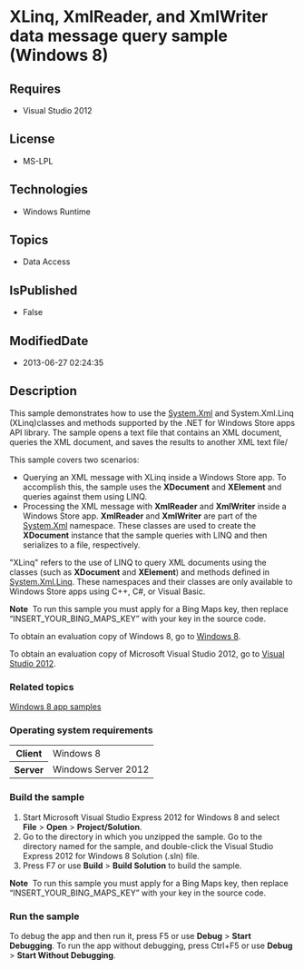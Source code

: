 # XLinq, XmlReader, and XmlWriter data message query sample (Windows 8)
## Requires
* Visual Studio 2012
## License
* MS-LPL
## Technologies
* Windows Runtime
## Topics
* Data Access
## IsPublished
* False
## ModifiedDate
* 2013-06-27 02:24:35
## Description

<div id="mainSection">
<p>This sample demonstrates how to use the <a href="http://msdn.microsoft.com/library/windows/apps/br230232">
System.Xml</a> and System.Xml.Linq (XLinq)classes and methods supported by the .NET for Windows Store apps API library. The sample opens a text file that contains an XML document, queries the XML document, and saves the results to another XML text file/
</p>
<p>This sample covers two scenarios: </p>
<ul>
<li>Querying an XML message with XLinq inside a Windows Store app. To accomplish this, the sample uses the
<b>XDocument</b> and <b>XElement</b> and queries against them using LINQ. </li><li>Processing the XML message with <b>XmlReader</b> and <b>XmlWriter</b> inside a Windows Store app.
<b>XmlReader</b> and <b>XmlWriter</b> are part of the <a href="http://msdn.microsoft.com/library/windows/apps/br230232">
System.Xml</a> namespace. These classes are used to create the <b>XDocument</b> instance that the sample queries with LINQ and then serializes to a file, respectively.
</li></ul>
<p></p>
<p>&quot;XLinq&quot; refers to the use of LINQ to query XML documents using the classes (such as
<b>XDocument</b> and <b>XElement</b>) and methods defined in <a href="http://msdn.microsoft.com/library/windows/apps/br230232">
System.Xml.Linq</a>. These namespaces and their classes are only available to Windows Store apps using C&#43;&#43;, C#, or Visual Basic.</p>
<p class="note"><b>Note</b>&nbsp;&nbsp;To run this sample you must apply for a Bing Maps key, then replace “INSERT_YOUR_BING_MAPS_KEY” with your key in the source code.</p>
<p>To obtain an evaluation copy of Windows&nbsp;8, go to <a href="http://go.microsoft.com/fwlink/p/?linkid=241655">
Windows&nbsp;8</a>.</p>
<p>To obtain an evaluation copy of Microsoft Visual Studio&nbsp;2012, go to <a href="http://go.microsoft.com/fwlink/p/?linkid=241656">
Visual Studio&nbsp;2012</a>.</p>
<h3><a id="related_topics"></a>Related topics</h3>
<dl><dt><a href="http://go.microsoft.com/fwlink/p/?LinkID=227694">Windows 8 app samples</a>
</dt></dl>
<h3>Operating system requirements</h3>
<table>
<tbody>
<tr>
<th>Client</th>
<td><dt>Windows&nbsp;8 </dt></td>
</tr>
<tr>
<th>Server</th>
<td><dt>Windows Server&nbsp;2012 </dt></td>
</tr>
</tbody>
</table>
<h3>Build the sample</h3>
<p></p>
<ol>
<li>Start Microsoft Visual Studio Express&nbsp;2012 for Windows&nbsp;8 and select <b>File</b> &gt;
<b>Open</b> &gt; <b>Project/Solution</b>. </li><li>Go to the directory in which you unzipped the sample. Go to the directory named for the sample, and double-click the Visual Studio Express&nbsp;2012 for Windows&nbsp;8 Solution (.sln) file.
</li><li>Press F7 or use <b>Build</b> &gt; <b>Build Solution</b> to build the sample. </li></ol>
<p></p>
<p></p>
<p class="note"><b>Note</b>&nbsp;&nbsp;To run this sample you must apply for a Bing Maps key, then replace “INSERT_YOUR_BING_MAPS_KEY” with your key in the source code.</p>
<p></p>
<h3>Run the sample</h3>
<p>To debug the app and then run it, press F5 or use <b>Debug</b> &gt; <b>Start Debugging</b>. To run the app without debugging, press Ctrl&#43;F5 or use
<b>Debug</b> &gt; <b>Start Without Debugging</b>. </p>
</div>
